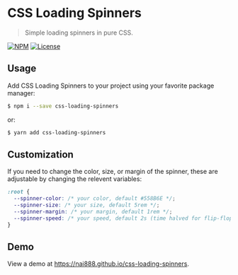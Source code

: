 # CSS Loading Spinners

> Simple loading spinners in pure CSS.

[![NPM](https://img.shields.io/npm/v/css-loading-spinners.svg?style=flat)](https://www.npmjs.com/package/css-loading-spinners)
[![License](https://img.shields.io/github/license/nai888/css-loading-spinners.svg?style=flat)](https://github.com/nai888/css-loading-spinners/blob/master/LICENSE)

## Usage

Add CSS Loading Spinners to your project using your favorite package manager:

```bash
$ npm i --save css-loading-spinners
```

or:

```bash
$ yarn add css-loading-spinners
```

## Customization

If you need to change the color, size, or margin of the spinner, these are adjustable by changing the relevent variables:

```css
:root {
  --spinner-color: /* your color, default #558B6E */;
  --spinner-size: /* your size, default 5rem */;
  --spinner-margin: /* your margin, default 1rem */;
  --spinner-speed: /* your speed, default 2s (time halved for flip-flop and signal animation) */;
}
```

## Demo

View a demo at <https://nai888.github.io/css-loading-spinners>.
